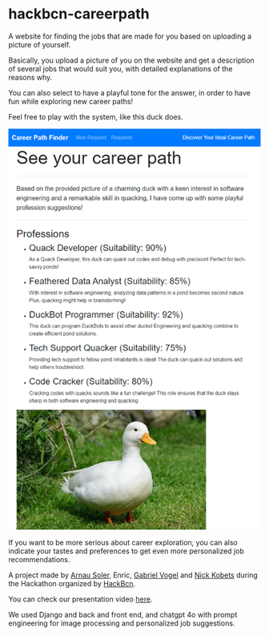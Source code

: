 # hackbcn-careerpath
A website for finding the jobs that are made for you based on uploading a picture of yourself.

Basically, you upload a picture of you on the website and get a description of several jobs that would suit you, with detailed explanations of the reasons why.

You can also select to have a playful tone for the answer, in order to have fun while exploring new career paths!

Feel free to play with the system, like this duck does.

![a duck programmer](https://github.com/vogab/hackbcn-careerpath/blob/main/pict/duck_coder.png)

If you want to be more serious about career exploration, you can also indicate your tastes and preferences to get even more personalized job recommendations.

A project made by [Arnau Soler](https://www.linkedin.com/search/results/all/?heroEntityKey=urn%3Ali%3Afsd_profile%3AACoAACi9dTwBxzq21V5BaxnfEIK692QoilXThaY&keywords=Arnau%20Soler%20Recasens&origin=ENTITY_SEARCH_HOME_HISTORY&sid=%40OE), Enric, [Gabriel Vogel](https://www.linkedin.com/in/g-vogel/) and [Nick Kobets](https://www.linkedin.com/in/nick-kobets/) during the Hackathon organized by [HackBcn](https://www.hackbarna.com/en/projects).

You can check our presentation video [here](https://www.hackbarna.com/en/projects/Ducktors).

We used Django and back and front end, and chatgpt 4o with prompt engineering for image processing and personalized job suggestions.
